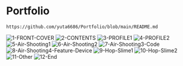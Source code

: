 # Portfolio
```https
https://github.com/yuta6686/Portfolio/blob/main/README.md
```
![1-FRONT-COVER](images/1-FRONT-COVER.png)
![2-CONTENTS](images/2-CONTENTS.png)
![3-PROFILE1](images/3-PROFILE1.png)
![4-PROFILE2](images/4-PROFILE2.png)
![5-Air-Shooting1](images/5-Air-Shooting1.png)
![6-Air-Shooting2](images/6-Air-Shooting2.png)
![7-Air-Shooting3-Code](images/7-Air-Shooting3-Code.png)
![8-Air-Shooting4-Feature-Device](images/8-Air-Shooting4-Feature-Device.png)
![9-Hop-Slime1](images/9-Hop-Slime1.png)
![10-Hop-Slime2](images/10-Hop-Slime2.png)
![11-Other](images/11-Other.png)
![12-End](images/12-End.png)

